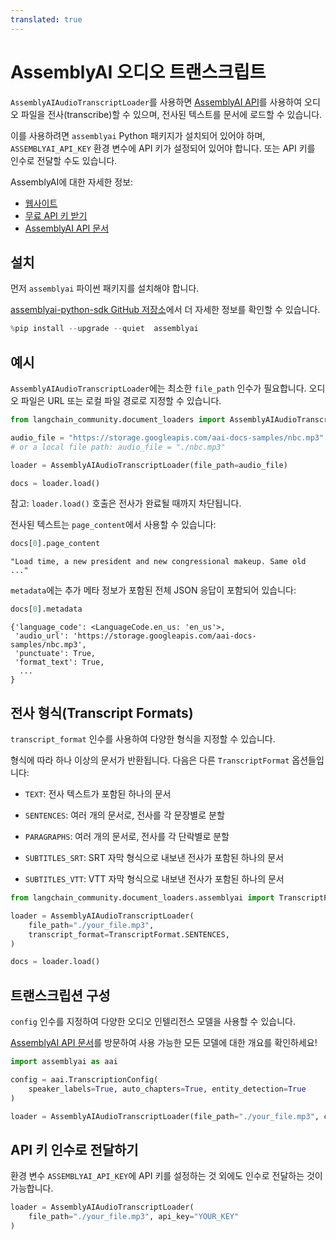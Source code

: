 ```yaml
---
translated: true
---
```


# AssemblyAI 오디오 트랜스크립트

`AssemblyAIAudioTranscriptLoader`를 사용하면 [AssemblyAI API](https://www.assemblyai.com)를 사용하여 오디오 파일을 전사(transcribe)할 수 있으며, 전사된 텍스트를 문서에 로드할 수 있습니다.

이를 사용하려면 `assemblyai` Python 패키지가 설치되어 있어야 하며, `ASSEMBLYAI_API_KEY` 환경 변수에 API 키가 설정되어 있어야 합니다. 또는 API 키를 인수로 전달할 수도 있습니다.

AssemblyAI에 대한 자세한 정보:

- [웹사이트](https://www.assemblyai.com/)
- [무료 API 키 받기](https://www.assemblyai.com/dashboard/signup)
- [AssemblyAI API 문서](https://www.assemblyai.com/docs)

## 설치

먼저 `assemblyai` 파이썬 패키지를 설치해야 합니다.

[assemblyai-python-sdk GitHub 저장소](https://github.com/AssemblyAI/assemblyai-python-sdk)에서 더 자세한 정보를 확인할 수 있습니다.

```python
%pip install --upgrade --quiet  assemblyai
```

## 예시

`AssemblyAIAudioTranscriptLoader`에는 최소한 `file_path` 인수가 필요합니다. 오디오 파일은 URL 또는 로컬 파일 경로로 지정할 수 있습니다.

```python
from langchain_community.document_loaders import AssemblyAIAudioTranscriptLoader

audio_file = "https://storage.googleapis.com/aai-docs-samples/nbc.mp3"
# or a local file path: audio_file = "./nbc.mp3"

loader = AssemblyAIAudioTranscriptLoader(file_path=audio_file)

docs = loader.load()
```

참고: `loader.load()` 호출은 전사가 완료될 때까지 차단됩니다.

전사된 텍스트는 `page_content`에서 사용할 수 있습니다:

```python
docs[0].page_content
```

```
"Load time, a new president and new congressional makeup. Same old ..."
```

`metadata`에는 추가 메타 정보가 포함된 전체 JSON 응답이 포함되어 있습니다:

```python
docs[0].metadata
```

```
{'language_code': <LanguageCode.en_us: 'en_us'>,
 'audio_url': 'https://storage.googleapis.com/aai-docs-samples/nbc.mp3',
 'punctuate': True,
 'format_text': True,
  ...
}
```

## 전사 형식(Transcript Formats)

`transcript_format` 인수를 사용하여 다양한 형식을 지정할 수 있습니다.

형식에 따라 하나 이상의 문서가 반환됩니다. 다음은 다른 `TranscriptFormat` 옵션들입니다:

- `TEXT`: 전사 텍스트가 포함된 하나의 문서

- `SENTENCES`: 여러 개의 문서로, 전사를 각 문장별로 분할

- `PARAGRAPHS`: 여러 개의 문서로, 전사를 각 단락별로 분할

- `SUBTITLES_SRT`: SRT 자막 형식으로 내보낸 전사가 포함된 하나의 문서

- `SUBTITLES_VTT`: VTT 자막 형식으로 내보낸 전사가 포함된 하나의 문서

```python
from langchain_community.document_loaders.assemblyai import TranscriptFormat

loader = AssemblyAIAudioTranscriptLoader(
    file_path="./your_file.mp3",
    transcript_format=TranscriptFormat.SENTENCES,
)

docs = loader.load()
```

## 트랜스크립션 구성

`config` 인수를 지정하여 다양한 오디오 인텔리전스 모델을 사용할 수 있습니다.

[AssemblyAI API 문서](https://www.assemblyai.com/docs)를 방문하여 사용 가능한 모든 모델에 대한 개요를 확인하세요!

```python
import assemblyai as aai

config = aai.TranscriptionConfig(
    speaker_labels=True, auto_chapters=True, entity_detection=True
)

loader = AssemblyAIAudioTranscriptLoader(file_path="./your_file.mp3", config=config)
```

## API 키 인수로 전달하기

환경 변수 `ASSEMBLYAI_API_KEY`에 API 키를 설정하는 것 외에도 인수로 전달하는 것이 가능합니다.

```python
loader = AssemblyAIAudioTranscriptLoader(
    file_path="./your_file.mp3", api_key="YOUR_KEY"
)
```

